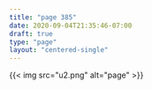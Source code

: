 ```yaml
---
title: "page 385"
date: 2020-09-04T21:35:46-07:00
draft: true
type: "page"
layout: "centered-single"
---
```


{{< img src="u2.png" alt="page" >}}
